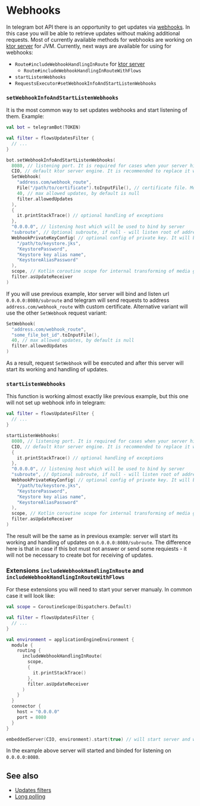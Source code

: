 # Webhooks

In telegram bot API there is an opportunity to get updates via [webhooks](https://core.telegram.org/bots/webhooks). In this case you will be able to retrieve updates without making additional requests. Most of currently available methods for webhooks are working on [ktor server](https://ktor.io/servers/index.html) for JVM. Currently, next ways are available for using for webhooks:

* `Route#includeWebhookHandlingInRoute` for [ktor server](https://ktor.io/servers/index.html)
  * `Route#includeWebhookHandlingInRouteWithFlows` 
* `startListenWebhooks`
* `RequestsExecutor#setWebhookInfoAndStartListenWebhooks`

### `setWebhookInfoAndStartListenWebhooks`

It is the most common way to set updates webhooks and start listening of them. Example:

```kotlin
val bot = telegramBot(TOKEN)

val filter = flowsUpdatesFilter {
  // ...
}

bot.setWebhookInfoAndStartListenWebhooks(
  8080, // listening port. It is required for cases when your server hidden by some proxy or other system like Heroku
  CIO, // default ktor server engine. It is recommended to replace it with something like `Netty`. More info about engines here: https://ktor.io/servers/configuration.html
  SetWebhook(
    "address.com/webhook_route",
    File("/path/to/certificate").toInputFile(), // certificate file. More info here: https://core.telegram.org/bots/webhooks#a-certificate-where-do-i-get-one-and-how
    40, // max allowed updates, by default is null
    filter.allowedUpdates
  ),
  {
    it.printStackTrace() // optional handling of exceptions
  },
  "0.0.0.0", // listening host which will be used to bind by server
  "subroute", // Optional subroute, if null - will listen root of address
  WebhookPrivateKeyConfig( // optional config of private key. It will be installed in server to use TLS with custom certificate. More info here: https://core.telegram.org/bots/webhooks#a-certificate-where-do-i-get-one-and-how
    "/path/to/keystore.jks",
    "KeystorePassword",
    "Keystore key alias name",
    "KeystoreAliasPassword"
  ),
  scope, // Kotlin coroutine scope for internal transforming of media groups
  filter.asUpdateReceiver
)
```

If you will use previous example, ktor server will bind and listen url `0.0.0.0:8080/subroute` and telegram will send requests to address `address.com/webhook_route` with custom certificate. Alternative variant will use the other `SetWebhook` request variant:

```kotlin
SetWebhook(
  "address.com/webhook_route",
  "some_file_bot_id".toInputFile(),
  40, // max allowed updates, by default is null
  filter.allowedUpdates
)
```

As a result, request `SetWebhook` will be executed and after this server will start its working and handling of updates.

### `startListenWebhooks`

This function is working almost exactly like previous example, but this one will not set up webhook info in telegram:

```kotlin
val filter = flowsUpdatesFilter {
  // ...
}

startListenWebhooks(
  8080, // listening port. It is required for cases when your server hidden by some proxy or other system like Heroku
  CIO, // default ktor server engine. It is recommended to replace it with something like `Netty`. More info about engines here: https://ktor.io/servers/configuration.html
  {
    it.printStackTrace() // optional handling of exceptions
  },
  "0.0.0.0", // listening host which will be used to bind by server
  "subroute", // Optional subroute, if null - will listen root of address
  WebhookPrivateKeyConfig( // optional config of private key. It will be installed in server to use TLS with custom certificate. More info here: https://core.telegram.org/bots/webhooks#a-certificate-where-do-i-get-one-and-how
    "/path/to/keystore.jks",
    "KeystorePassword",
    "Keystore key alias name",
    "KeystoreAliasPassword"
  ),
  scope, // Kotlin coroutine scope for internal transforming of media groups
  filter.asUpdateReceiver
)
```

The result will be the same as in previous example: server will start its working and handling of updates on `0.0.0.0:8080/subroute`. The difference here is that in case if this bot must not answer or send some requiests - it will not be necessary to create bot for receiving of updates.

### Extensions `includeWebhookHandlingInRoute` and `includeWebhookHandlingInRouteWithFlows`

For these extensions you will need to start your server manualy. In common case it will look like:

```kotlin
val scope = CoroutineScope(Dispatchers.Default)

val filter = flowsUpdatesFilter {
  // ...
}

val environment = applicationEngineEnvironment {
  module {
    routing {
      includeWebhookHandlingInRoute(
        scope,
        {
          it.printStackTrace()
        },
        filter.asUpdateReceiver
      )
    }
  }
  connector {
    host = "0.0.0.0"
    port = 8080
  }
}

embeddedServer(CIO, environment).start(true) // will start server and wait its stoping
```

In the example above server will started and binded for listening on `0.0.0.0:8080`.

## See also

* [Updates filters](updates-filters.md)
* [Long polling](long-polling.md)